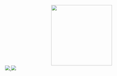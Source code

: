 <div id="header" align="center">
  <img src="https://i.giphy.com/media/v1.Y2lkPTc5MGI3NjExMzB5dWlhdGJkNDM3dmR6dWthdnpqOWltNzhxenJsbG90cGV3a3ZycyZlcD12MV9pbnRlcm5hbF9naWZfYnlfaWQmY3Q9cw/dk931KSyz5sZjRvYhr/giphy.gif" width="200"/>
</div>
<div id="badges">
  <a href="https://vk.com/id202565595">
    <img src="https://img.shields.io/badge/VK-blue?logo=vk&logoColor=white&style=flat-square"/>
  </a>
  <a href="https://t.me/alz_00b">
    <img src="https://img.shields.io/badge/Telegram-blue?logo=telegram&logoColor=white&style=flat-square"/>
  </a>
</div>
